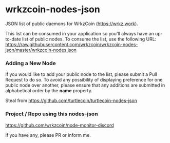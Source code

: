 # wrkzcoin-nodes-json

JSON list of public daemons for WrkzCoin (https://wrkz.work).

This list can be consumed in your application so you'll always have an up-to-date list of public nodes. To consume the list, use the following URL: https://raw.githubusercontent.com/wrkzcoin/wrkzcoin-nodes-json/master/wrkzcoin-nodes.json

### Adding a New Node

If you would like to add your public node to the list, please submit a Pull Request to do so. To avoid any possibility of displaying preference for one public node over another, please ensure that any additions are submitted in alphabetical order by the **name** property.

Steal from https://github.com/turtlecoin/turtlecoin-nodes-json

### Project / Repo using this nodes-json

<https://github.com/wrkzcoin/node-monitor-discord>

If you have any, please PR or inform me.

